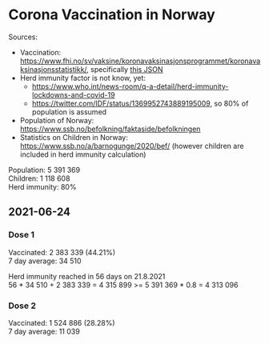 # Corona Vaccination in Norway

Sources:

- Vaccination: <https://www.fhi.no/sv/vaksine/koronavaksinasjonsprogrammet/koronavaksinasjonsstatistikk/>, specifically [this JSON](https://www.fhi.no/api/chartdata/api/99119)
- Herd immunity factor is not know, yet:
  - <https://www.who.int/news-room/q-a-detail/herd-immunity-lockdowns-and-covid-19>
  - <https://twitter.com/IDF/status/1369952743889195009>, so 80% of population is assumed
- Population of Norway: <https://www.ssb.no/befolkning/faktaside/befolkningen>
- Statistics on Children in Norway: https://www.ssb.no/a/barnogunge/2020/bef/ (however children are included in herd immunity calculation)

Population: 5 391 369  
Children: 1 118 608  
Herd immunity: 80%  

## 2021-06-24

### Dose 1

Vaccinated: 2 383 339 (44.21%)  
7 day average: 34 510

Herd immunity reached in 56 days on 21.8.2021  
56 * 34 510 + 2 383 339 = 4 315 899 >= 5 391 369 * 0.8 = 4 313 096

### Dose 2

Vaccinated: 1 524 886 (28.28%)  
7 day average: 11 039


